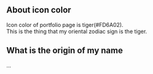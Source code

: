 ## About icon color

Icon color of portfolio page is tiger(#FD6A02).  
This is the thing that my oriental zodiac sign is the tiger.

## What is the origin of my name

...  

